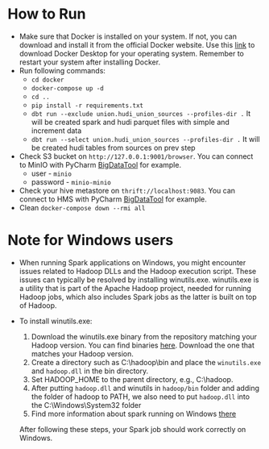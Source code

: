 # How to Run

- Make sure that Docker is installed on your system. If not, you can download and install it from the official Docker website. Use this [link](https://docs.docker.com/engine/install/) to download Docker Desktop for your operating system.
Remember to restart your system after installing Docker.
- Run following commands:
  - `cd docker`
  - `docker-compose up -d`
  - `cd ..`
  - `pip install -r requirements.txt`
  - `dbt run --exclude union.hudi_union_sources --profiles-dir .` It will be created spark and hudi parquet files with simple and increment data
  - `dbt run --select union.hudi_union_sources --profiles-dir .` It will be created hudi tables from sources on prev step
- Check S3 bucket on `http://127.0.0.1:9001/browser`. You can connect to MinIO with PyCharm [BigDataTool](https://www.jetbrains.com/help/pycharm/big-data-tools-support.html) for example.
  - user - `minio`
  - password - `minio-minio`
- Check your hive metastore on `thrift://localhost:9083`. You can connect to HMS with PyCharm [BigDataTool](https://www.jetbrains.com/help/pycharm/big-data-tools-support.html) for example.
- Clean `docker-compose down --rmi all`

# Note for Windows users
- When running Spark applications on Windows, you might encounter issues related to Hadoop DLLs and the Hadoop execution script. These issues can typically be resolved by installing winutils.exe.
winutils.exe is a utility that is part of the Apache Hadoop project, needed for running Hadoop jobs, which also includes Spark jobs as the latter is built on top of Hadoop.
- To install winutils.exe:
  1. Download the winutils.exe binary from the repository matching your Hadoop version. You can find binaries [here](https://github.com/steveloughran/winutils). Download the one that matches your Hadoop version.
  2. Create a directory such as C:\hadoop\bin and place the `winutils.exe` and `hadoop.dll` in the bin directory.
  3. Set HADOOP_HOME to the parent directory, e.g., C:\hadoop.
  4. After putting `hadoop.dll` and winutils in `hadoop/bin` folder and adding the folder of hadoop to PATH, we also need to put `hadoop.dll` into the C:\Windows\System32 folder
  5. Find more information about spark running on Windows [there](https://stackoverflow.com/questions/41851066/exception-in-thread-main-java-lang-unsatisfiedlinkerror-org-apache-hadoop-io)

  After following these steps, your Spark job should work correctly on Windows.
